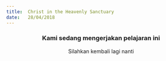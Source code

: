 ```yaml
---
title:  Christ in the Heavenly Sanctuary
date:   28/04/2018
---
```


### <center>Kami sedang mengerjakan pelajaran ini</center>
<center>Silahkan kembali lagi nanti</center>